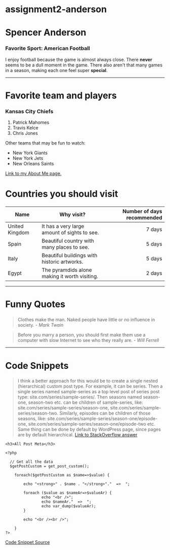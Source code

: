 # assignment2-anderson
# Spencer Anderson
### Favorite Sport: American Football
I enjoy football because the game is almost always close. There **never** seems to be a dull moment in the game. There also aren't that many games in a season, making each one feel super **special**. 
***
# Favorite team and players
### Kansas City Chiefs 
1. Patrick Mahomes 
2. Travis Kelce 
3. Chris Jones 

Other teams that may be fun to watch: 
* New York Giants 
* New York Jets 
* New Orleans Saints

[Link to my About Me page.](https://github.com/spencera0024/assignment2-anderson/blob/main/AboutMe.md)

# Countries you should visit 
###
| Name | Why visit? | Number of days recommended | 
| --- | --- | ---: |
| United Kingdom | It has a very large amount of sights to see. | 7 days | 
| Spain | Beautiful country with many places to see. | 5 days | 
| Italy | Beautiful buildings with historic artworks. | 5 days | 
| Egypt | The pyramdids alone making it worth visiting. | 2 days |

***
# Funny Quotes
###
> Clothes make the man. Naked people have little or no influence in society. - *Mark Twain*

> Before you marry a person, you should first make them use a computer with slow Internet to see who they really are. - *Will Ferrell*

***
# Code Snippets
###
> I think a better approach for this would be to create a single nested (hierarchical) custom post type.
For example, it can be series.
Then a single series named sample-series as a top level post of series post type: site.com/series/sample-series/.
Then seasons named season-one, season-two etc. can be children of sample-series, like: site.com/series/sample-series/season-one, site.com/series/sample-series/season-two.
Similarly, episodes can be children of those seasons, like: site.com/series/sample-series/season-one/episode-one, site.com/series/sample-series/season-one/episode-two etc.
Same thing can be done by default by WordPress page, since pages are by default hierarchical.
[Link to StackOverflow answer](https://wordpress.stackexchange.com/questions/413428/what-is-the-best-way-to-relate-different-custom-post-types)

```
<h3>All Post Meta</h3>

<?php 

  // Get all the data 
  $getPostCustom = get_post_custom(); 

    foreach($getPostCustom as $name=>$value) {

        echo "<strong>" . $name . "</strong>"."  =>  ";

        foreach ($value as $nameAr=>$valueAr) {
                echo "<br />";
                echo $nameAr."  =>  ";
                echo var_dump($valueAr);
        }

        echo "<br /><br />";

    }
?>
```
[Code Snippet Source](
https://css-tricks.com/snippets/wordpress/dump-all-custom-fields/)

